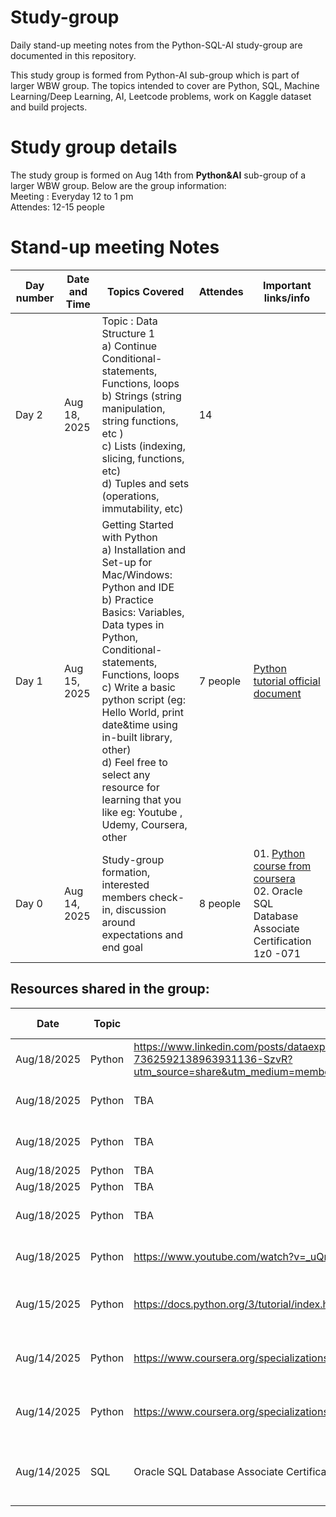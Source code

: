 # Study-group
Daily stand-up meeting notes from the Python-SQL-AI study-group are documented in this repository.

This study group is formed from Python-AI sub-group which is part of larger WBW group. The topics intended to cover are Python, SQL, Machine Learning/Deep Learning, AI, Leetcode problems, work on Kaggle dataset and build projects. 

# Study group details
The study group is formed on Aug 14th from <b>Python&AI</b> sub-group of a larger WBW group. Below are the group information:<br>
Meeting : Everyday 12 to 1 pm<br>
Attendes: 12-15 people<br>

# Stand-up meeting Notes

| Day number | Date and Time | Topics Covered | Attendes | Important links/info | 
|------------|---------------|----------------|----------|----------------------|
| Day 2 | Aug 18, 2025 | Topic : Data Structure 1 <br> a) Continue Conditional-statements, Functions, loops <br> b) Strings (string manipulation, string functions, etc ) <br> c) Lists (indexing, slicing, functions, etc) <br> d) Tuples and sets (operations, immutability, etc) <br> | 14 |  |
| Day 1 | Aug 15, 2025 | Getting Started with Python <br> a) Installation and Set-up for Mac/Windows: Python and IDE <br> b) Practice Basics: Variables, Data types in Python, Conditional-statements, Functions, loops <br> c) Write a basic python script (eg: Hello World, print date&time using in-built library, other) <br> d) Feel free to select any resource for learning that you like eg: Youtube , Udemy, Coursera, other | 7 people | [Python tutorial official document](https://docs.python.org/3/tutorial/index.html) |
| Day 0 | Aug 14, 2025 | Study-group formation, interested members check-in, discussion around expectations and end goal | 8 people | 01. [Python course from coursera](https://www.coursera.org/specializations/python-3-programming) <br> 02. Oracle SQL Database Associate Certification 1z0 -071 |

## Resources shared in the group: <br>

|Date| Topic | Link | Description | POC | Feedback by others |
|----| -------| ------| ----------| -------| -------| 
| Aug/18/2025 | Python | https://www.linkedin.com/posts/dataexpert-io_we-kicked-off-the-free-beginner-boot-camp-activity-7362592138963931136-SzvR?utm_source=share&utm_medium=member_desktop&rcm=ACoAACkGqPABijQxay9kOZnaDCA_WToUGfpHmHg | BootCamp and Leetcode| Sana ||
| Aug/18/2025 | Python | TBA | Coding with Moshi and Leetcode | Disha ||
| Aug/18/2025 | Python | TBA | Python from Code Academy | Ranjana And Santhoshini||
| Aug/18/2025 | Python | TBA | Greatlearning| Anitha ||
| Aug/18/2025 | Python | TBA | Udacity | Bhakti||
| Aug/18/2025 | Python | TBA | Youtube video by Bro Code | Anu||
| Aug/18/2025 | Python | https://www.youtube.com/watch?v=_uQrJ0TkZlc&list=PLTjRvDozrdlxj5wgH4qkvwSOdHLOCx10f | Python course from YouTube | Akhila | |
| Aug/15/2025 | Python | https://docs.python.org/3/tutorial/index.html | The Python tutorial official document | Mamta | to-be-added |
| Aug/14/2025 | Python | https://www.coursera.org/specializations/python-3-programming | Python Course fron Univ of Michigan | Shyamala <br> Neha | to-be-added |
| Aug/14/2025 | Python | https://www.coursera.org/specializations/python-3-programming | Python Course from Udemy (Free) | Harika | to-be-added |
| Aug/14/2025 | SQL | Oracle SQL Database Associate Certification 1z0 -071 | Oracle SQL Database Associate Certification 1z0 -071 | Anitha | to-be-added |
